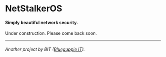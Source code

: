 # NetStalkerOS
#### Simply beautiful network security.

Under construction. Please come back soon.

---

###### Another project by BIT ([Blueguppie IT](http://blueguppie.com)).
